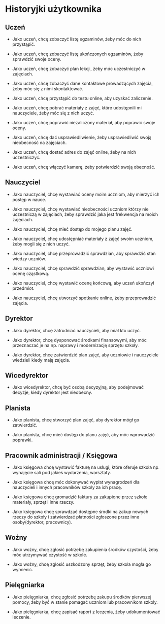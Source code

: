 # Historyjki użytkownika

## Uczeń

* Jako uczeń, chcę zobaczyć listę egzaminów, żeby móc do nich przystąpić.

* Jako uczeń, chcę zobaczyć listę ukończonych egzaminów, żeby sprawdzić swoje oceny.

* Jako uczeń, chcę zobaczyć plan lekcji, żeby móc uczestniczyć w zajęciach.

* Jako uczeń, chcę zobaczyć dane kontaktowe prowadzących zajęcia, żeby móc się z nimi
  skontaktować.

* Jako uczeń, chcę przystąpić do testu online, aby uzyskać zaliczenie.

* Jako uczeń, chcę pobrać materiały z zajęć, które udostępnili mi nauczyciele, żeby
  móc się z nich uczyć.

* Jako uczeń, chcę poprawić niezaliczony materiał, aby poprawić swoje oceny.

* Jako uczeń, chcę dać usprawiedliwienie, żeby usprawiedliwić swoją nieobecność na zajęciach.

* Jako uczeń, chcę dostać adres do zajęć online, żeby na nich uczestniczyć.

* Jako uczeń, chcę włączyć kamerę, żeby potwierdzić swoją obecność.

## Nauczyciel

* Jako nauczyciel, chcę wystawiać oceny moim uczniom, aby mierzyć ich postęp w nauce.

* Jako nauczyciel, chcę wystawiać nieobecności uczniom którzy nie uczestniczą w
  zajęciach, żeby sprawdzić jaka jest frekwencja na moich zajęciach.

* Jako nauczyciel, chcę mieć dostęp do mojego planu zajęć.

* Jako nauczyciel, chcę udostępniać materiały z zajęć swoim uczniom, żeby mogli się z
  nich uczyć.

* Jako nauczyciel, chcę przeprowadzić sprawdzian, aby sprawdzić stan wiedzy uczniów.

* Jako nauczyciel, chcę sprawdzić sprawdzian, aby wystawić uczniowi ocenę cząstkową.

* Jako nauczyciel, chcę wystawić ocenę końcową, aby uczeń ukończył przedmiot.

* Jako nauczyciel, chcę utworzyć spotkanie online, żeby przeprowadzić zajęcia.

## Dyrektor

* Jako dyrektor, chcę zatrudniać nauczycieli, aby miał kto uczyć.

* Jako dyrektor, chcę dysponować środkami finansowymi, aby móc przeznaczać je na np.
  naprawy i modernizację sprzętu szkoły.

* Jako dyrektor, chcę zatwierdzić plan zajęć, aby uczniowie i nauczyciele wiedzieli
  kiedy mają zajęcia.

## Wicedyrektor

* Jako wicedyrektor, chcę być osobą decyzyjną, aby podejmować decyzje, kiedy dyrektor
  jest nieobecny.

## Planista

* Jako planista, chcę stworzyć plan zajęć, aby dyrektor mógł go zatwierdzić.

* Jako planista, chcę mieć dostęp do planu zajęć, aby móc wprowadzić poprawki.

## Pracownik administracji / Księgowa

* Jako księgowa chcę wystawić fakturę na usługi, które oferuje szkoła np. wynajęcie
  sali pod jakieś wydarzenia, warsztaty.

* Jako księgowa chcę móc dokonywać wypłat wynagrodzeń dla nauczycieli i innych
  pracowników szkoły za ich pracę.

* Jako księgowa chcę gromadzić faktury za zakupione przez szkołe materiały, sprzęt i
  inne rzeczy.

* Jako księgowa chcę sprawdzać dostępne środki na zakup nowych rzeczy do szkoły i
  zatwierdzać płatności zgłoszone przez inne osoby(dyrektor, pracownicy).

## Woźny

* Jako woźny, chcę zgłosić potrzebę zakupienia środków czystości, żeby móc utrzymywać
  czystość w szkole.

* Jako woźny, chcę zgłosić uszkodzony sprzęt, żeby szkoła mogła go wymienić.


## Pielęgniarka

* Jako pielęgniarka, chcę zgłosić potrzebę zakupu środków pierwszej pomocy, żeby być
  w stanie pomagać uczniom lub pracownikom szkoły.

* Jako pielęgniarka, chcę zapisać raport z leczenia, żeby udokumentować leczenie.
